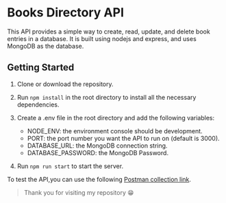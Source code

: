 # Books Directory API

This API provides a simple way to create, read, update, and delete book entries in a database. It is built using nodejs and express, and uses MongoDB as the database.

## Getting Started

1. Clone or download the repository.
2. Run `npm install` in the root directory to install all the necessary dependencies.
3. Create a .env file in the root directory and add the following variables:

   - NODE_ENV: the environment console should be development.
   - PORT: the port number you want the API to run on (default is 3000).
   - DATABASE_URL: the MongoDB connection string.
   - DATABASE_PASSWORD: the MongoDB Password.

4. Run `npm run start` to start the server.

To test the API,you can use the following [Postman collection link](https://documenter.getpostman.com/view/22139068/2s8ZDYX1jM).

> Thank you for visiting my repository 😁
